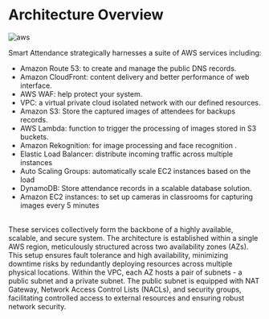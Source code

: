 # Architecture Overview
![aws](https://github.com/learner-sys/Smart-Attendance-System/assets/143533864/64c6e3b4-09c0-40c5-83d2-353cb2499c01)

Smart Attendance strategically harnesses a suite of AWS services including:
- Amazon Route 53: to create and manage the public DNS records.
- Amazon CloudFront: content delivery and better performance of web interface.
- AWS WAF: help protect your system.
- VPC: a virtual private cloud isolated network with our defined resources.
- Amazon S3: Store the captured images of attendees for backups records.
- AWS Lambda: function to trigger the processing of images stored in S3 buckets.
- Amazon Rekognition: for image processing and face recognition .
- Elastic Load Balancer: distribute incoming traffic across multiple instances
- Auto Scaling Groups: automatically scale EC2 instances based on the load
- DynamoDB: Store attendance records in a scalable database solution.
- Amazon EC2 instances: to set up cameras in classrooms for capturing images every 5 minutes
</br>  
These services collectively form the backbone of a highly available, scalable, and secure system. The architecture is established within a single AWS region, meticulously structured across two availability zones (AZs). This setup ensures fault tolerance and high availability, minimizing downtime risks by redundantly deploying resources across multiple physical locations.
Within the VPC, each AZ hosts a pair of subnets - a public subnet and a private subnet. The public subnet is equipped with NAT Gateway, Network Access Control Lists (NACLs), and security groups, facilitating controlled access to external resources and ensuring robust network security.
